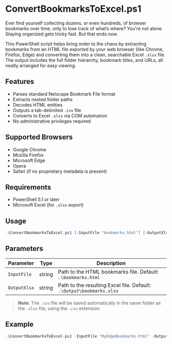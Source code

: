 # ConvertBookmarksToExcel.ps1

Ever find yourself collecting dozens, or even hundreds, of browser bookmarks over time, only to lose track of what’s where? You're not alone. Staying organized gets tricky fast. But that ends now.

This PowerShell script helps bring order to the chaos by extracting bookmarks from an HTML file exported by your web browser (like Chrome, Firefox, Edge) and converting them into a clean, searchable Excel `.xlsx` file. The output includes the full folder hierarchy, bookmark titles, and URLs, all neatly arranged for easy viewing.

## Features

- Parses standard Netscape Bookmark File format
- Extracts nested folder paths
- Decodes HTML entities
- Outputs a tab-delimited `.csv` file
- Converts to Excel `.xlsx` via COM automation
- No administrative privileges required

## Supported Browsers

- Google Chrome  
- Mozilla Firefox  
- Microsoft Edge  
- Opera  
- Safari (if no proprietary metadata is present)

## Requirements

- PowerShell 5.1 or later  
- Microsoft Excel (for `.xlsx` export)

## Usage

```powershell
.\ConvertBookmarksToExcel.ps1 [-InputFile "bookmarks.html"] [-OutputXlsx "bookmarks.xlsx"]
```

## Parameters

| Parameter   | Type   | Description                                                                 |
|-------------|--------|-----------------------------------------------------------------------------|
| `InputFile` | string | Path to the HTML bookmarks file. Default: `.\bookmarks.html`                |
| `OutputXlsx`| string | Path to the resulting Excel file. Default: `.\Output\bookmarks.xlsx`        |

> **Note**: The `.csv` file will be saved automatically in the same folder as the `.xlsx` file, using the `.csv` extension.

## Example

```powershell
.\ConvertBookmarksToExcel.ps1 -InputFile "MyEdgeBookmarks.html" -OutputXlsx "C:\Export\MyEdgeBookmarks_List.xlsx"
```
